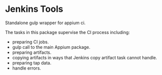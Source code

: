 # Jenkins Tools

Standalone gulp wrapper for appium ci.

The tasks in this package supervise the CI process including:

- preparing CI jobs.
- gulp call to the main Appium package.
- preparing artifacts.
- copying artifacts in ways that Jenkins copy artifact task cannot handle.   
- preparing tap data.
- handle errors.

